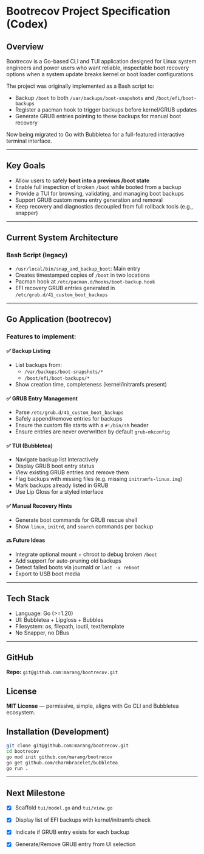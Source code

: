 # Bootrecov Project Specification (Codex)

## Overview
Bootrecov is a Go-based CLI and TUI application designed for Linux system engineers and power users who want reliable, inspectable boot recovery options when a system update breaks kernel or boot loader configurations.

The project was originally implemented as a Bash script to:
- Backup `/boot` to both `/var/backups/boot-snapshots` and `/boot/efi/boot-backups`
- Register a pacman hook to trigger backups before kernel/GRUB updates
- Generate GRUB entries pointing to these backups for manual boot recovery

Now being migrated to Go with Bubbletea for a full-featured interactive terminal interface.

---

## Key Goals
- Allow users to safely **boot into a previous /boot state**
- Enable full inspection of broken `/boot` while booted from a backup
- Provide a TUI for browsing, validating, and managing boot backups
- Support GRUB custom menu entry generation and removal
- Keep recovery and diagnostics decoupled from full rollback tools (e.g., snapper)

---

## Current System Architecture

### Bash Script (legacy)
- `/usr/local/bin/snap_and_backup_boot`: Main entry
- Creates timestamped copies of `/boot` in two locations
- Pacman hook at `/etc/pacman.d/hooks/boot-backup.hook`
- EFI recovery GRUB entries generated in `/etc/grub.d/41_custom_boot_backups`

---

## Go Application (bootrecov)

### Features to implement:

#### ✅ Backup Listing
- List backups from:
  - `/var/backups/boot-snapshots/*`
  - `/boot/efi/boot-backups/*`
- Show creation time, completeness (kernel/initramfs present)

#### ✅ GRUB Entry Management
- Parse `/etc/grub.d/41_custom_boot_backups`
- Safely append/remove entries for backups
- Ensure the custom file starts with a `#!/bin/sh` header
- Ensure entries are never overwritten by default `grub-mkconfig`

#### ✅ TUI (Bubbletea)
- Navigate backup list interactively
- Display GRUB boot entry status
- View existing GRUB entries and remove them
- Flag backups with missing files (e.g. missing `initramfs-linux.img`)
- Mark backups already listed in GRUB
- Use Lip Gloss for a styled interface

#### ✅ Manual Recovery Hints
- Generate boot commands for GRUB rescue shell
- Show `linux`, `initrd`, and `search` commands per backup

#### 🔜 Future Ideas
- Integrate optional mount + chroot to debug broken `/boot`
- Add support for auto-pruning old backups
- Detect failed boots via journald or `last -x reboot`
- Export to USB boot media

---

## Tech Stack
- Language: Go (>=1.20)
- UI: Bubbletea + Lipgloss + Bubbles
- Filesystem: os, filepath, ioutil, text/template
- No Snapper, no DBus

---

## GitHub
**Repo:** `git@github.com:marang/bootrecov.git`

## License
**MIT License** — permissive, simple, aligns with Go CLI and Bubbletea ecosystem.

## Installation (Development)
```bash
git clone git@github.com:marang/bootrecov.git
cd bootrecov
go mod init github.com/marang/bootrecov
go get github.com/charmbracelet/bubbletea
go run .
```

---

## Next Milestone
- [x] Scaffold `tui/model.go` and `tui/view.go`
- [x] Display list of EFI backups with kernel/initramfs check
- [x] Indicate if GRUB entry exists for each backup
- [x] Generate/Remove GRUB entry from UI selection

